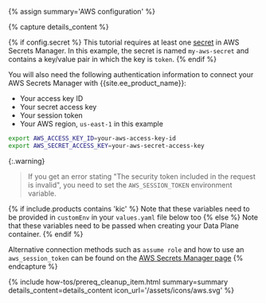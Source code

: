 {% assign summary='AWS configuration' %}

{% capture details_content %}

{% if config.secret %}
This tutorial requires at least one [secret](https://docs.aws.amazon.com/secretsmanager/latest/userguide/create_secret.html) in AWS Secrets Manager. In this example, the secret is named `my-aws-secret` and contains a key/value pair in which the key is `token`.
{% endif %}

You will also need the following authentication information to connect your AWS Secrets Manager with {{site.ee_product_name}}:
- Your access key ID
- Your secret access key
- Your session token
- Your AWS region, `us-east-1` in this example

```sh
export AWS_ACCESS_KEY_ID=your-aws-access-key-id
export AWS_SECRET_ACCESS_KEY=your-aws-secret-access-key
```

{:.warning}
> If you get an error stating "The security token included in the request is invalid", you need to set the `AWS_SESSION_TOKEN` environment variable.

{% if include.products contains 'kic' %}
Note that these variables need to be provided in `customEnv` in your `values.yaml` file below too
{% else %}
Note that these variables need to be passed when creating your Data Plane container.
{% endif %}

Alternative connection methods such as `assume role` and how to use an `aws_session_token` can be found on the [AWS Secrets Manager page](/gateway/secrets-management/aws/)
{% endcapture %}


{% include how-tos/prereq_cleanup_item.html summary=summary details_content=details_content icon_url='/assets/icons/aws.svg' %}